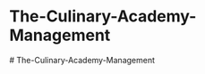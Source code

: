 # The-Culinary-Academy-Management
#   T h e - C u l i n a r y - A c a d e m y - M a n a g e m e n t  
 